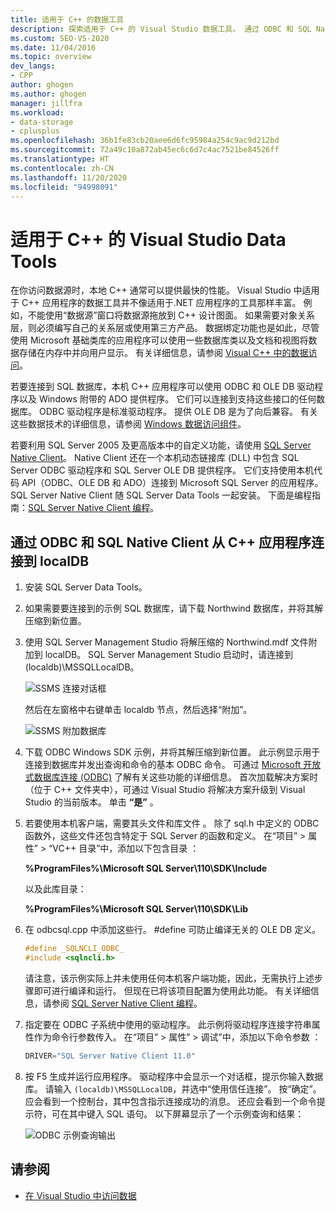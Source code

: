 ```yaml
---
title: 适用于 C++ 的数据工具
description: 探索适用于 C++ 的 Visual Studio 数据工具。 通过 ODBC 和 SQL Native Client 从 C++ 应用程序连接到 localDB。
ms.custom: SEO-VS-2020
ms.date: 11/04/2016
ms.topic: overview
dev_langs:
- CPP
author: ghogen
ms.author: ghogen
manager: jillfra
ms.workload:
- data-storage
- cplusplus
ms.openlocfilehash: 36b1fe83cb20aee6d6fc95984a254c9ac9d212bd
ms.sourcegitcommit: 72a49c10a872ab45ec6c6d7c4ac7521be84526ff
ms.translationtype: HT
ms.contentlocale: zh-CN
ms.lasthandoff: 11/20/2020
ms.locfileid: "94998091"
---
```

# <a name="visual-studio-data-tools-for-c"></a>适用于 C++ 的 Visual Studio Data Tools

在你访问数据源时，本地 C++ 通常可以提供最快的性能。 Visual Studio 中适用于 C++ 应用程序的数据工具并不像适用于.NET 应用程序的工具那样丰富。 例如，不能使用“数据源”窗口将数据源拖放到 C++ 设计图面。 如果需要对象关系层，则必须编写自己的关系层或使用第三方产品。 数据绑定功能也是如此，尽管使用 Microsoft 基础类库的应用程序可以使用一些数据库类以及文档和视图将数据存储在内存中并向用户显示。 有关详细信息，请参阅 [Visual C++ 中的数据访问](/cpp/data/data-access-in-cpp)。

若要连接到 SQL 数据库，本机 C++ 应用程序可以使用 ODBC 和 OLE DB 驱动程序以及 Windows 附带的 ADO 提供程序。 它们可以连接到支持这些接口的任何数据库。 ODBC 驱动程序是标准驱动程序。 提供 OLE DB 是为了向后兼容。 有关这些数据技术的详细信息，请参阅 [Windows 数据访问组件](/previous-versions/windows/desktop/ms692897(v=vs.85))。

若要利用 SQL Server 2005 及更高版本中的自定义功能，请使用 [SQL Server Native Client](/sql/relational-databases/native-client/sql-server-native-client)。 Native Client 还在一个本机动态链接库 (DLL) 中包含 SQL Server ODBC 驱动程序和 SQL Server OLE DB 提供程序。 它们支持使用本机代码 API（ODBC、OLE DB 和 ADO）连接到 Microsoft SQL Server 的应用程序。 SQL Server Native Client 随 SQL Server Data Tools 一起安装。 下面是编程指南：[SQL Server Native Client 编程](/sql/relational-databases/native-client/sql-server-native-client-programming)。

## <a name="to-connect-to-localdb-through-odbc-and-sql-native-client-from-a-c-application"></a>通过 ODBC 和 SQL Native Client 从 C++ 应用程序连接到 localDB

1. 安装 SQL Server Data Tools。

2. 如果需要要连接到的示例 SQL 数据库，请下载 Northwind 数据库，并将其解压缩到新位置。

3. 使用 SQL Server Management Studio 将解压缩的 Northwind.mdf 文件附加到 localDB。 SQL Server Management Studio 启动时，请连接到 (localdb)\MSSQLLocalDB。

   ![SSMS 连接对话框](../data-tools/media/raddata-ssms-connect-dialog.png)

   然后在左窗格中右键单击 localdb 节点，然后选择“附加”。

   ![SSMS 附加数据库](../data-tools/media/raddata-ssms-attach-database.png)

4. 下载 ODBC Windows SDK 示例，并将其解压缩到新位置。 此示例显示用于连接到数据库并发出查询和命令的基本 ODBC 命令。 可通过 [Microsoft 开放式数据库连接 (ODBC)](/sql/odbc/microsoft-open-database-connectivity-odbc) 了解有关这些功能的详细信息。 首次加载解决方案时（位于 C++ 文件夹中），可通过 Visual Studio 将解决方案升级到 Visual Studio 的当前版本。 单击 **“是”** 。

5. 若要使用本机客户端，需要其头文件和库文件 。 除了 sql.h 中定义的 ODBC 函数外，这些文件还包含特定于 SQL Server 的函数和定义。 在“项目” > 属性” > “VC++ 目录”中，添加以下包含目录  ：

   **%ProgramFiles%\Microsoft SQL Server\110\SDK\Include**

   以及此库目录：

   **%ProgramFiles%\Microsoft SQL Server\110\SDK\Lib**

6. 在 odbcsql.cpp 中添加这些行。 #define 可防止编译无关的 OLE DB 定义。

   ```cpp
   #define _SQLNCLI_ODBC_
   #include <sqlncli.h>
   ```

    请注意，该示例实际上并未使用任何本机客户端功能，因此，无需执行上述步骤即可进行编译和运行。 但现在已将该项目配置为使用此功能。 有关详细信息，请参阅 [SQL Server Native Client 编程](/sql/relational-databases/native-client/sql-server-native-client)。

7. 指定要在 ODBC 子系统中使用的驱动程序。 此示例将驱动程序连接字符串属性作为命令行参数传入。 在“项目” > 属性” > 调试”中，添加以下命令参数  ：

   ```cpp
   DRIVER="SQL Server Native Client 11.0"
   ```

8. 按 F5 生成并运行应用程序。 驱动程序中会显示一个对话框，提示你输入数据库。 请输入 `(localdb)\MSSQLLocalDB`，并选中“使用信任连接”。 按“确定”。 应会看到一个控制台，其中包含指示连接成功的消息。 还应会看到一个命令提示符，可在其中键入 SQL 语句。 以下屏幕显示了一个示例查询和结果：

   ![ODBC 示例查询输出](../data-tools/media/raddata-odbc-sample-query-output.png)

## <a name="see-also"></a>请参阅

- [在 Visual Studio 中访问数据](../data-tools/accessing-data-in-visual-studio.md)
